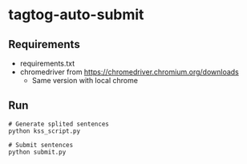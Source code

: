 # tagtog-auto-submit

## Requirements
- requirements.txt
- chromedriver from https://chromedriver.chromium.org/downloads
  - Same version with local chrome

## Run
```
# Generate splited sentences
python kss_script.py

# Submit sentences
python submit.py
```